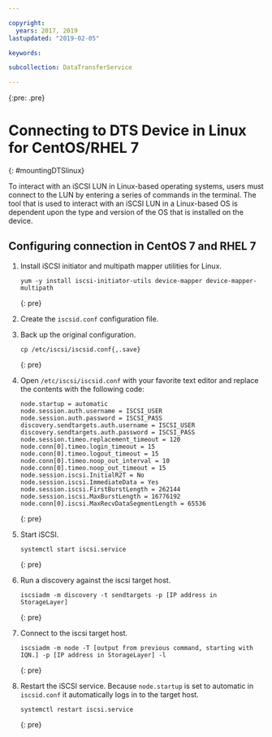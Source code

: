 ```yaml
---

copyright:
  years: 2017, 2019
lastupdated: "2019-02-05"

keywords:

subcollection: DataTransferService

---
```

{:pre: .pre}

# Connecting to DTS Device in Linux for CentOS/RHEL 7
{: #mountingDTSlinux}

To interact with an iSCSI LUN in Linux-based operating systems, users must connect to the LUN by entering a series of commands in the terminal. The tool that is used to interact with an iSCSI LUN in a Linux-based OS is dependent upon the type and version of the OS that is installed on the device.

## Configuring connection in CentOS 7 and RHEL 7

1. Install iSCSI initiator and multipath mapper utilities for Linux.
   ```
   yum -y install iscsi-initiator-utils device-mapper device-mapper-multipath
   ```
   {: pre}

2. Create the `iscsid.conf` configuration file.

3. Back up the original configuration.
   ```
   cp /etc/iscsi/iscsid.conf{,.save}
   ```
   {: pre}

4. Open `/etc/iscsi/iscsid.conf` with your favorite text editor and replace the contents with the following code:
   ```
   node.startup = automatic
   node.session.auth.username = ISCSI_USER
   node.session.auth.password = ISCSI_PASS
   discovery.sendtargets.auth.username = ISCSI_USER
   discovery.sendtargets.auth.password = ISCSI_PASS
   node.session.timeo.replacement_timeout = 120
   node.conn[0].timeo.login_timeout = 15
   node.conn[0].timeo.logout_timeout = 15
   node.conn[0].timeo.noop_out_interval = 10
   node.conn[0].timeo.noop_out_timeout = 15
   node.session.iscsi.InitialR2T = No
   node.session.iscsi.ImmediateData = Yes
   node.session.iscsi.FirstBurstLength = 262144
   node.session.iscsi.MaxBurstLength = 16776192
   node.conn[0].iscsi.MaxRecvDataSegmentLength = 65536
   ```
   {: pre}

5. Start iSCSI.<br/>
   ```
   systemctl start iscsi.service
   ```
   {: pre}

6. Run a discovery against the iscsi target host.<br/>
   ```
   iscsiadm -m discovery -t sendtargets -p [IP address in StorageLayer]
   ```
   {: pre}

7. Connect to the iscsi target host.<br/>
   ```
   iscsiadm -m node -T [output from previous command, starting with IQN.] -p [IP address in StorageLayer] -l
   ```
   {: pre}

8. Restart the iSCSI  service. Because `node.startup` is set to automatic in `iscsid.conf` it automatically logs in to the target host.<br/>
   ```
   systemctl restart iscsi.service
   ```
   {: pre}
